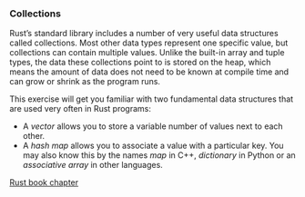 ### Collections

Rust’s standard library includes a number of very useful data
structures called collections. Most other data types represent one
specific value, but collections can contain multiple values. Unlike
the built-in array and tuple types, the data these collections point
to is stored on the heap, which means the amount of data does not need
to be known at compile time and can grow or shrink as the program
runs.

This exercise will get you familiar with two fundamental data
structures that are used very often in Rust programs:

* A *vector* allows you to store a variable number of values next to
  each other.
* A *hash map* allows you to associate a value with a particular key.
  You may also know this by the names *map* in C++, *dictionary* in
  Python or an *associative array* in other languages.

[Rust book chapter](https://doc.rust-lang.org/stable/book/ch08-01-vectors.html)

